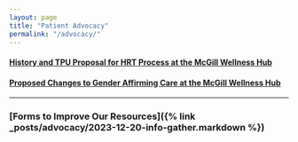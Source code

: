 ```yaml
---
layout: page
title: "Patient Advocacy"
permalink: "/advocacy/"
---
```



#### [History and TPU Proposal for HRT Process at the McGill Wellness Hub](https://docs.google.com/document/d/1_zFZ_W9JOjdFlydgxerYQQuZVIoPUee6tbplTl3bPhc)


#### [Proposed Changes to Gender Affirming Care at the McGill Wellness Hub](https://docs.google.com/document/d/1y1L2Dy8FmXXKx9j35WRXRZpsgEZw-MZ5FS1jjM8rCSs/)

---

### [Forms to Improve Our Resources]({% link _posts/advocacy/2023-12-20-info-gather.markdown %})